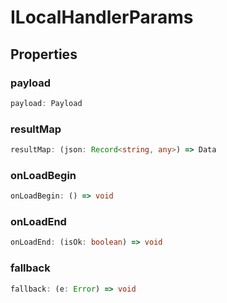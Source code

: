 # ILocalHandlerParams

## Properties

### payload

```ts
payload: Payload
```

### resultMap

```ts
resultMap: (json: Record<string, any>) => Data
```

### onLoadBegin

```ts
onLoadBegin: () => void
```

### onLoadEnd

```ts
onLoadEnd: (isOk: boolean) => void
```

### fallback

```ts
fallback: (e: Error) => void
```
